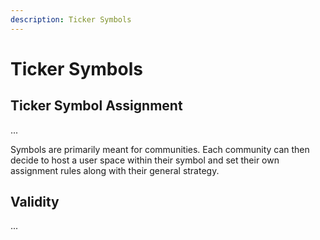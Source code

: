 ```yaml
---
description: Ticker Symbols
---
```


# Ticker Symbols

## Ticker Symbol Assignment

...



Symbols are primarily meant for communities. Each community can then decide to host a user space within their symbol and set their own assignment rules along with their general strategy.



## Validity

...



